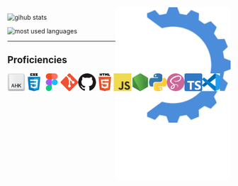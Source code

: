 <!-- midnight-purple theme also looks really good -->
<img alt="logo" src="https://raw.githubusercontent.com/MikhaD/MikhaD/main/img/logo.svg" align="right" width="260px">

![gihub stats](https://github-readme-stats.vercel.app/api?username=MikhaD&show_icons=true&count_private=true&bg_color=0000&text_color=888&theme=github_dark&hide_border=true)

![most used languages](https://github-readme-stats.vercel.app/api/top-langs/?username=MikhaD&layout=compact&langs_count=10&bg_color=0000&text_color=888&theme=github_dark&card_width=445&hide_border=true)

---
## Proficiencies

<div style="display: flex; justify-content: space-between">
	<img width="40" src="https://raw.githubusercontent.com/MikhaD/MikhaD/main/img/icons/ahk.svg" alt="ahk">
	<img width="40" src="https://raw.githubusercontent.com/MikhaD/MikhaD/main/img/icons/css.svg" alt="css">
	<img width="40" src="https://raw.githubusercontent.com/MikhaD/MikhaD/main/img/icons/figma.svg" alt="figma">
	<img width="40" src="https://raw.githubusercontent.com/MikhaD/MikhaD/main/img/icons/git.svg" alt="git">
	<img width="40" src="https://raw.githubusercontent.com/MikhaD/MikhaD/main/img/icons/github.svg" alt="github">
	<img width="40" src="https://raw.githubusercontent.com/MikhaD/MikhaD/main/img/icons/html.svg" alt="html">
	<img width="40" src="https://raw.githubusercontent.com/MikhaD/MikhaD/main/img/icons/javascript.svg" alt="javascript">
	<img width="40" src="https://raw.githubusercontent.com/MikhaD/MikhaD/main/img/icons/node.svg" alt="node">
	<img width="40" src="https://raw.githubusercontent.com/MikhaD/MikhaD/main/img/icons/python.svg" alt="python">
	<img width="40" src="https://raw.githubusercontent.com/MikhaD/MikhaD/main/img/icons/scss.svg" alt="scss">
	<img width="40" src="https://raw.githubusercontent.com/MikhaD/MikhaD/main/img/icons/typescript.svg" alt="typescript">
	<img width="40" src="https://raw.githubusercontent.com/MikhaD/MikhaD/main/img/icons/vscode.svg" alt="vscode">
</div>